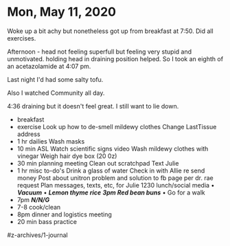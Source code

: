 # Mon, May 11, 2020
Woke up a bit achy but nonetheless got up from breakfast at 7:50. Did all exercises. 

Afternoon - head not feeling superfull but feeling very stupid and unmotivated. holding head in draining position helped. So I took an eighth of an acetazolamide at 4:07 pm. 

Last night I'd had some salty tofu. 

Also I watched Community all day. 

4:36 draining but it doesn't feel great. I still want to lie down. 




- breakfast
- exercise
Look up how to de-smell mildewy clothes
Change LastTissue address
- 1 hr dailies 
Wash masks
- 10 min ASL
Watch scientific signs video
Wash mildewy clothes with vinegar
Weigh hair dye box (20 0z)
- 30 min planning meeting
Clean out scratchpad
Text Julie
- 1 hr misc to-do's
Drink a glass of water
Check in with Allie re send money
Post about unitron problem and solution to fb page per dr. rae request
Plan messages, texts, etc, for Julie
1230 lunch/social media
	•	***Vacuum***
	•	***Lemon thyme rice***
***3pm Red bean buns***
	•	Go for a walk
- 7pm ***N/N/G***
- 7-8 cook/clean 
- 8pm dinner and logistics meeting
- 20 min bass practice

#z-archives/1-journal